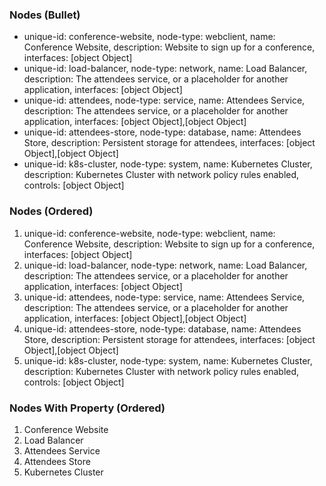 ### Nodes (Bullet)

<ul>
        <li>
                unique-id: conference-website, node-type: webclient, name: Conference Website, description: Website to sign up for a conference, interfaces: [object Object]
        </li>
        <li>
                unique-id: load-balancer, node-type: network, name: Load Balancer, description: The attendees service, or a placeholder for another application, interfaces: [object Object]
        </li>
        <li>
                unique-id: attendees, node-type: service, name: Attendees Service, description: The attendees service, or a placeholder for another application, interfaces: [object Object],[object Object]
        </li>
        <li>
                unique-id: attendees-store, node-type: database, name: Attendees Store, description: Persistent storage for attendees, interfaces: [object Object],[object Object]
        </li>
        <li>
                unique-id: k8s-cluster, node-type: system, name: Kubernetes Cluster, description: Kubernetes Cluster with network policy rules enabled, controls: [object Object]
        </li>
</ul>


### Nodes (Ordered)

<ol>
        <li>
                unique-id: conference-website, node-type: webclient, name: Conference Website, description: Website to sign up for a conference, interfaces: [object Object]
        </li>
        <li>
                unique-id: load-balancer, node-type: network, name: Load Balancer, description: The attendees service, or a placeholder for another application, interfaces: [object Object]
        </li>
        <li>
                unique-id: attendees, node-type: service, name: Attendees Service, description: The attendees service, or a placeholder for another application, interfaces: [object Object],[object Object]
        </li>
        <li>
                unique-id: attendees-store, node-type: database, name: Attendees Store, description: Persistent storage for attendees, interfaces: [object Object],[object Object]
        </li>
        <li>
                unique-id: k8s-cluster, node-type: system, name: Kubernetes Cluster, description: Kubernetes Cluster with network policy rules enabled, controls: [object Object]
        </li>
</ol>


### Nodes With Property (Ordered)

<ol>
        <li>
                Conference Website
        </li>
        <li>
                Load Balancer
        </li>
        <li>
                Attendees Service
        </li>
        <li>
                Attendees Store
        </li>
        <li>
                Kubernetes Cluster
        </li>
</ol>